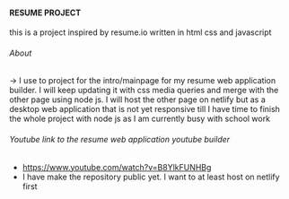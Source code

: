 #### RESUME PROJECT

this is a project inspired by resume.io written in html css and javascript

###### About
-> I use to project for the intro/mainpage for my resume web application builder. I will keep updating it with css media queries and merge with the other page using node js. I will host the other page on netlify but as a desktop web application that is not yet responsive till I have time to finish the whole project with node js as I am currently busy with school work

###### Youtube link to the resume web application youtube builder
- https://www.youtube.com/watch?v=B8YlkFUNHBg
- I have make the repository public yet. I want to at least host on netlify first

